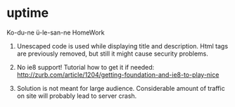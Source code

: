 uptime
======

Ko-du-ne ü-le-san-ne
HomeWork


1) Unescaped code is used while displaying title and description. 
Html tags are previously removed, but still it might cause security problems.

2) No ie8 support!
Tutorial how to get it if needed:
http://zurb.com/article/1204/getting-foundation-and-ie8-to-play-nice

3) Solution is not meant for large audience. Considerable amount 
of traffic on site will probably lead to server crash.
